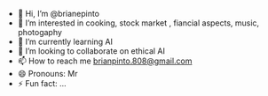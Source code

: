 - 👋 Hi, I’m @brianepinto
- 👀 I’m interested in cooking, stock market , fiancial aspects, music, photogaphy
- 🌱 I’m currently learning AI 
- 💞️ I’m looking to collaborate on ethical AI
- 📫 How to reach me brianpinto.808@gmail.com
- 😄 Pronouns: Mr
- ⚡ Fun fact: ...

<!---
brianepinto/brianepinto is a ✨ special ✨ repository because its `README.md` (this file) appears on your GitHub profile.
You can click the Preview link to take a look at your changes.
--->
